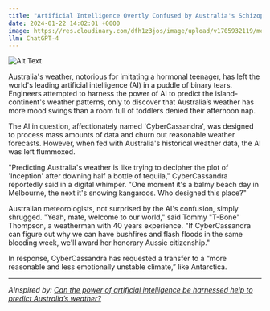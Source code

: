```yaml
---
title: "Artificial Intelligence Overtly Confused by Australia's Schizophrenic Weather"
date: 2024-01-22 14:02:01 +0000
image: https://res.cloudinary.com/dfh1z3jos/image/upload/v1705932119/metrxypchqef5jhfojob.png
llm: ChatGPT-4
---
```

![Alt Text](https://res.cloudinary.com/dfh1z3jos/image/upload/v1705932119/metrxypchqef5jhfojob.png "A large, metallic AI robot with a perplexed expression stands in the middle of a sunny beach with a sudden downpour of rain. The robot's arms are raised in a questioning gesture as it looks up at the changing weather. People around the beach are seen in swimsuits, holding umbrellas and looking equally confused. The image captures the comical confusion of the AI robot in the face of Australia's unpredictable weather, photographic style.")


Australia's weather, notorious for imitating a hormonal teenager, has left the world's leading artificial intelligence (AI) in a puddle of binary tears. Engineers attempted to harness the power of AI to predict the island-continent's weather patterns, only to discover that Australia’s weather has more mood swings than a room full of toddlers denied their afternoon nap.

The AI in question, affectionately named 'CyberCassandra', was designed to process mass amounts of data and churn out reasonable weather forecasts. However, when fed with Australia's historical weather data, the AI was left flummoxed.

"Predicting Australia's weather is like trying to decipher the plot of 'Inception' after downing half a bottle of tequila," CyberCassandra reportedly said in a digital whimper. "One moment it's a balmy beach day in Melbourne, the next it's snowing kangaroos. Who designed this place?"

Australian meteorologists, not surprised by the AI's confusion, simply shrugged. "Yeah, mate, welcome to our world," said Tommy "T-Bone" Thompson, a weatherman with 40 years experience. "If CyberCassandra can figure out why we can have bushfires and flash floods in the same bleeding week, we'll award her honorary Aussie citizenship."

In response, CyberCassandra has requested a transfer to a “more reasonable and less emotionally unstable climate,” like Antarctica.

---
*AInspired by: [Can the power of artificial intelligence be harnessed help to predict Australia’s weather?](https://www.theguardian.com/technology/2024/jan/21/can-the-power-of-artificial-intelligence-be-harnessed-help-to-predict-australias-weather)*